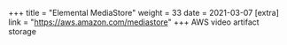+++
title = "Elemental MediaStore"
weight = 33
date = 2021-03-07
[extra]
link = "https://aws.amazon.com/mediastore"
+++
AWS video artifact storage

